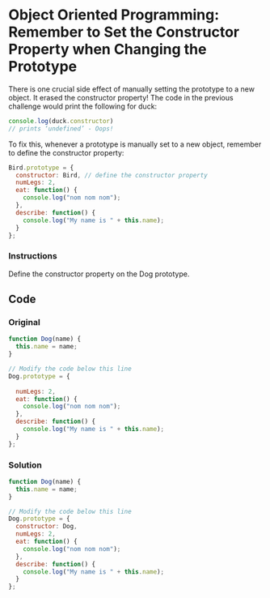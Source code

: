 # Object Oriented Programming: Remember to Set the Constructor Property when Changing the Prototype

There is one crucial side effect of manually setting the prototype to a new object. It erased the constructor property! The code in the previous challenge would print the following for duck:

```javascript
console.log(duck.constructor)
// prints ‘undefined’ - Oops!
```
To fix this, whenever a prototype is manually set to a new object, remember to define the constructor property:

```javascript
Bird.prototype = {
  constructor: Bird, // define the constructor property
  numLegs: 2,
  eat: function() {
    console.log("nom nom nom");
  },
  describe: function() {
    console.log("My name is " + this.name); 
  }
};
```


### Instructions

Define the constructor property on the Dog prototype.

## Code

### Original

```javascript
function Dog(name) {
  this.name = name; 
}

// Modify the code below this line
Dog.prototype = {
  
  numLegs: 2, 
  eat: function() {
    console.log("nom nom nom"); 
  }, 
  describe: function() {
    console.log("My name is " + this.name); 
  }
};
```

### Solution

```javascript
function Dog(name) {
  this.name = name; 
}

// Modify the code below this line
Dog.prototype = {
  constructor: Dog,
  numLegs: 2, 
  eat: function() {
    console.log("nom nom nom"); 
  }, 
  describe: function() {
    console.log("My name is " + this.name); 
  }
};
```
